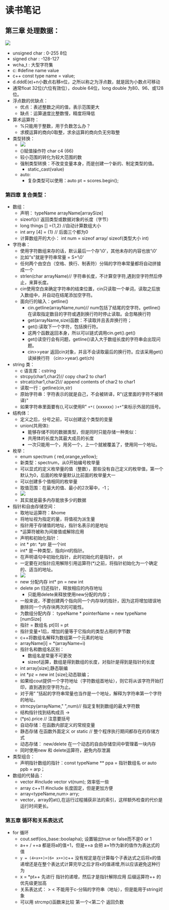 # 读书笔记

## 第三章 处理数据：

![](https://gitee.com/csu_vincent/images/raw/master/null/20200806214956.png)

- unsigned char : 0-255 8位
- signed char : -128-127
- wcha_t : 大型字符集
- c: #define name value
- c++ const type name = value;
- d.dddE(e)+n小数点右移n位，之所以称之为浮点数，就是因为小数点可移动
- 通常float 32位(六位有效位），double 64位，long double 为80、96、或128位。
- 浮点数的优缺点：
  - 优点：表述整数之间的值，表示范围更大
  - 缺点：运算速度比整数慢，精度将降低
- 算术运算符：
  - %只能用于整数，用于负数怎么办？
  - 求模运算的商向0取整，求余运算的商向负无穷取整
- 类型转换：
  - ![](https://gitee.com/csu_vincent/images/raw/master/null/20200807092349.png)
  - {}赋值操作符 char c4 {66}
  - 较小范围的转化为较大范围的数
  - 强制类型转换：不改变变量本身，而是创建一个新的、制定类型的值。
    - static_cast<typeName>(value)
  - auto:
    - 复杂类型可以使用：auto pt = scores.begin();

### 第四章 复合类型：

- 数组：
  - 声明： typeName arrayName[arraySize]
  - sizeof()// 返回类型或数据对象的长度（字节）
  - long things [] ={1,2} //自动计算数组大小
  - int arry [4] = {1} // 后面三个都为0
  - 计算数组开的大小： int num = sizeof array/ sizeof(类型大小 int)
- 字符串：
  - 使用字符数组来存的话，默认最后一个存‘\0'，其他未存的内容也放‘\0'
  - 比如“s"就是字符串常量 = S+‘\0'
  - 任何两个由空白（空格、换行、制表符）分隔的字符串常量都将自动拼接成一个
  - strlen(char arrayName)// 字符串长度，不计算空字符,遇到空字符然后停止，来算长度。
  - cin使用空白来确定字符串的结束位置，cin只读取一个单词，读取之后放入数组中，并自动在结尾添加空字符。
  - 面向行的输入：getline()
    - cin.getline(arrayName,num)// num包括了结尾的空字符。getline()在读取指定数目的字符或遇到换行符时停止读取。会忽略换行符
    - get(arrayName,size)函数：不读取并且丢弃换行符；
    - get():读取下一个字符，包括换行符。
    - 这两个函数返回本身，所以可以链式调用cin.get().get()
    - get()读空行会有问题，getline()读入大于数组长度的字符串会出现问题。
    - cin>>year 返回cin对象，并且不会读取最后的换行符。应该采用get()读掉换行符 （cin>>year).get(ch)
- string 类：
  - c 语言库：cstring
  - strcpy(char1,char2)// copy char2 to char1
  - strcat(char1,char2)// append contents of char2 to char1
  - 读取一行：getline(cin,str)
  - 原始字符串：字符表示的就是自己，不会被转译，R"(这里面的字符不被转译)"
  - 如果字符串里面要有(),可以使用R" `+*(` (xxxxxx) `)+*`“来标示外层的括号。
- 结构体：
  - 定义之后，分号之前，可以创建这个类型的变量
  - union(共用体):
    - 能够存储不同的数据类型，但是同时只能存储一种类似：
    - 共用体的长度为其最大成员的长度
    - 一次只能用一个，用另一个，上一个就被覆盖了，使用同一个地址。
- 枚举：
  - enum spectrum { red,orange,yellow};
  - 新类型：spectrum，从0开始编号枚举量
  - 可以显式的定义枚举量的值（整数），那些没有自己定义的枚举值，第一个默认为0，后面的枚举量默认比前面的枚举量大一
  - 可以创建多个值相同的枚举量
  - 取值范围：在最大的值、最小的2次幂中，-1；
  - ![](https://gitee.com/csu_vincent/images/raw/master/null/20200807195310.png)
  - 其实就是最多内存能放多少的数据
- 指针和自由存储空间：
  - 取地址运算符：&home
  - 将地址视为指定的量，将值视为派生量
  - 指针用于存储值的地址，指针名表示的是地址
  - *运算符被称为间接值或解除应用
  - 声明和初始化指针：
  - int * ptr: *ptr 是一个int
  - int* 是一种类型，指向int的指针。
  - 在声明语句中初始化指针，此时初始化的是指针， pt 
  - 一定要在对指针应用解除引用运算符(*)之前，将指针初始化为一个确定的、适当的地址。
  - ![](https://gitee.com/csu_vincent/images/raw/master/null/20200807202914.png)
  - new 分配内存 int* pn = new int
  - delete pn 归还指针，释放相应的内存地址
    - 只能用delete来释放使用new分配的内存；
  - 一般来说，不要创建两个指向同一个内存块的指针，因为这将增加错误地删除同一个内存块两次的可能性。
  - 为数组分配内存： typeName * pointerName = new typeName [numSize]
  - 指针 = 数组名 pt[0] = pt 
  - 指针变量+1后，增加的量等于它指向的类型占用的字节数
  - c++将数组名解释为数组第一个元素的地址
  - arrayName[i] = *(arrayName+i)
  - 指针名和数组名区别：
    - 数组名是常量不可更改
    - sizeof运算，数组是得到数组的长度，对指针是得到是指针的长度
  - int array[size];静态联编
  - int *pz = new int [size];动态联编；
  - 如果给cout提供一个字符地址（字符数组首地址），则它将从该字符开始打印，直到遇到空字符为止。
  - 对于用“ ”括起的字符串常量也当作是一个地址，解释为字符串第一个字符的地址。
  - strncpy(arrayName," ",num)// 指定复制到数组的最大字符数
  - 结构指针找到结构成员 ->
  - (*ps).price // 注意要括号
  - 自动存储：在函数内部定义的常规变量
  - 静态存储 在函数外面定义 or static // 整个程序执行期间都存在的存储方式
  - 动态存储： new/delete 在一个动态的自由存储空间中管理着一块内存
  - 同时使用new 和 delete运算符，避免内存泄漏
- 类型组合：
  - 声明指针数组的指针：const typeName ** ppa = 指针数组名 or auto ppb = arp；
- 数组的代替品：
  - vector #include<vector> vector<typeName> vt(num); 效率低一些
  - array c++11 #include <array> 长度固定，但是更加方便
  - array<typeName,num> arry;
  - vector，array的at(),在运行过程捕获非法的索引，这样额外检查的代价是运行时间更长。

### 第五章 循环和关系表达式

- for 循环
  - cout.setf(ios_base::boolapha); 设置输出true or false而不是0 or 1
  - a++ / ++a 都是将a的值+1，但是++a 会把 a+1作为新的值作为表达式的值
  - `y = (4+x++)+(6+ x++)`c++ 没有规定是在计算每个子表达式之后将x的值递增还是在整个表达式计算完毕之后才将x的值递增,所以应该避免这种行为
  - x = *pt++ 先进行 指针的递增，然后才是指针解除应用 后缀运算符++ 的优先级更加高
  - 关系表达式： > <  不能用于c-分隔的字符串（地址），但是能用于string对象
  - 可以用 strcmp()函数来比较 第一个<第二个 返回负数

